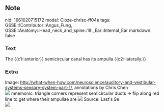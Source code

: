 ## Note
nid: 1661020715172
model: Cloze-chrisc-ff04e
tags: GSSE::!Contributor::Angus_Fung, GSSE::Anatomy::Head_neck_and_spine::18._Ear::Internal_Ear
markdown: false

### Text
The {{c1::anterior}} semicircular canal has its ampulla {{c2::laterally.}}

### Extra
<div>
  <div>
    <div>
      Image: <a href= 
      "http://what-when-how.com/neuroscience/auditory-and-vestibular-systems-sensory-system-part-1/">
      http://what-when-how.com/neuroscience/auditory-and-vestibular-systems-sensory-system-part-1/</a>,
      annotations by Chris Chen
    </div><img src= 
    "paste-42021f5df501ab699db2005d45559e86c8564ddd.png"> mnemonic:
    triangle corners represent semicircular ducts → flip along red
    line to get where their ampullae are <img src= 
    "paste-64c4ac0996ff2b1a87854e8862ed1ec89ddec256.png"> Source:
    Last's 9e
  </div>
  <div><img src=
  "paste-53d56496afc4d0492e3a7c0e4fad48b883c0f318.jpg"></div>
</div>
